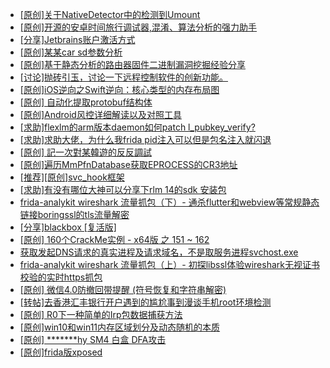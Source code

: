 + [[原创]关于NativeDetector中的检测到Umount](https://bbs.kanxue.com/thread-286664.htm)
+ [[原创]开源的安卓时间旅行调试器,混淆、算法分析的强力助手](https://bbs.kanxue.com/thread-286457.htm)
+ [[分享]Jetbrains账户激活方式](https://bbs.kanxue.com/thread-284298.htm)
+ [[原创]某某car sd参数分析](https://bbs.kanxue.com/thread-286646.htm)
+ [[原创]基于静态分析的路由器固件二进制漏洞挖掘经验分享](https://bbs.kanxue.com/thread-286055.htm)
+ [[讨论]抛砖引玉，讨论一下远程控制软件的创新功能。](https://bbs.kanxue.com/thread-284515.htm)
+ [[原创]iOS逆向之Swift逆向：核心类型的内存布局图](https://bbs.kanxue.com/thread-281215.htm)
+ [[原创] 自动化提取protobuf结构体](https://bbs.kanxue.com/thread-285969.htm)
+ [[原创]Android风控详细解读以及对照工具](https://bbs.kanxue.com/thread-286120.htm)
+ [[求助]flexlm的arm版本daemon如何patch l_pubkey_verify?](https://bbs.kanxue.com/thread-286667.htm)
+ [[求助]求助大佬，为什么我frida pid注入可以但是包名注入就闪退](https://bbs.kanxue.com/thread-286655.htm)
+ [[原创] 記一次對某韓遊的反反調試](https://bbs.kanxue.com/thread-286089.htm)
+ [[原创]遍历MmPfnDatabase获取EPROCESS的CR3地址](https://bbs.kanxue.com/thread-286598.htm)
+ [[推荐][原创]svc_hook框架](https://bbs.kanxue.com/thread-284713.htm)
+ [[求助]有没有哪位大神可以分享下rlm 14的sdk 安装包](https://bbs.kanxue.com/thread-286507.htm)
+ [frida-analykit   wireshark 流量抓包（下）- 通杀flutter和webview等常规静态链接boringssl的tls流量解密](https://bbs.kanxue.com/thread-286620.htm)
+ [[分享]blackbox [复活版]](https://bbs.kanxue.com/thread-286308.htm)
+ [[原创] 160个CrackMe实例 - x64版 之 151 ~ 162](https://bbs.kanxue.com/thread-286670.htm)
+ [获取发起DNS请求的真实进程及请求域名，不是取服务进程svchost.exe](https://bbs.kanxue.com/thread-286593.htm)
+ [frida-analykit   wireshark 流量抓包（上）- 初探libssl体验wireshark无视证书校验的实时https抓包](https://bbs.kanxue.com/thread-286510.htm)
+ [[原创] 微信4.0防撤回带提醒 (符号恢复和字符串解密)](https://bbs.kanxue.com/thread-286611.htm)
+ [[转帖]去香港汇丰银行开户遇到的尴尬事到漫谈手机root环境检测](https://bbs.kanxue.com/thread-285754.htm)
+ [[原创] R0下一种简单的Irp包数据捕获方法](https://bbs.kanxue.com/thread-285317.htm)
+ [[原创]win10和win11内存区域划分及动态随机的本质](https://bbs.kanxue.com/thread-282299.htm)
+ [[原创] *******hy SM4 白盒 DFA攻击](https://bbs.kanxue.com/thread-285313.htm)
+ [[原创]frida版xposed](https://bbs.kanxue.com/thread-286627.htm)
